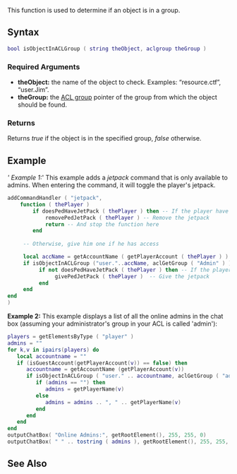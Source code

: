 This function is used to determine if an object is in a group.

Syntax
------

``` lua
bool isObjectInACLGroup ( string theObject, aclgroup theGroup )
```

### Required Arguments

-   **theObject:** the name of the object to check. Examples: “resource.ctf”, “user.Jim”.
-   **theGroup:** the [ACL group](/docs/acl_group.md "wikilink") pointer of the group from which the object should be found.

### Returns

Returns *true* if the object is in the specified group, *false* otherwise.

Example
-------

*' Example 1:*' This example adds a *jetpack* command that is only available to admins. When entering the command, it will toggle the player's jetpack.

``` lua
addCommandHandler ( "jetpack",
    function ( thePlayer )
        if doesPedHaveJetPack ( thePlayer ) then -- If the player have a jetpack already, remove it
            removePedJetPack ( thePlayer ) -- Remove the jetpack
            return -- And stop the function here
        end
        
     -- Otherwise, give him one if he has access

     local accName = getAccountName ( getPlayerAccount ( thePlayer ) ) -- get his account name
     if isObjectInACLGroup ("user."..accName, aclGetGroup ( "Admin" ) ) then -- Does he have access to Admin functions?
          if not doesPedHaveJetPack ( thePlayer ) then -- If the player doesn't have a jetpack give it.
               givePedJetPack ( thePlayer )  -- Give the jetpack
          end
     end
end
)
```

**Example 2:** This example displays a list of all the online admins in the chat box (assuming your administrator's group in your ACL is called 'admin'):

``` lua
players = getElementsByType ( "player" )
admins = ""
for k,v in ipairs(players) do
   local accountname = ""
   if (isGuestAccount(getPlayerAccount(v)) == false) then
      accountname = getAccountName (getPlayerAccount(v))
      if isObjectInACLGroup ( "user." .. accountname, aclGetGroup ( "admin" ) ) then
         if (admins == "") then
            admins = getPlayerName(v)
         else
            admins = admins .. ", " .. getPlayerName(v)
         end
      end
   end
end
outputChatBox( "Online Admins:", getRootElement(), 255, 255, 0)
outputChatBox( " " .. tostring ( admins ), getRootElement(), 255, 255, 0)
```

See Also
--------
